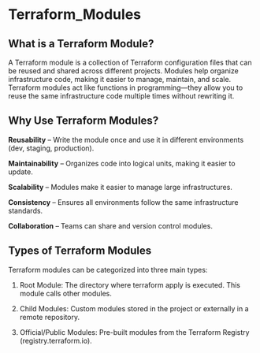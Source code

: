# Terraform_Modules

## What is a Terraform Module?
A Terraform module is a collection of Terraform configuration files that can be reused and shared across different projects. Modules help organize infrastructure code, making it easier to manage, maintain, and scale.
Terraform modules act like functions in programming—they allow you to reuse the same infrastructure code multiple times without rewriting it.

## Why Use Terraform Modules?
**Reusability** – Write the module once and use it in different environments (dev, staging, production).

**Maintainability** – Organizes code into logical units, making it easier to update.

**Scalability** – Modules make it easier to manage large infrastructures.

**Consistency** – Ensures all environments follow the same infrastructure standards.

**Collaboration** – Teams can share and version control modules.

## Types of Terraform Modules
Terraform modules can be categorized into three main types:

1. Root Module: The directory where terraform apply is executed. This module calls other modules.

2. Child Modules: Custom modules stored in the project or externally in a remote repository.

3. Official/Public Modules: Pre-built modules from the Terraform Registry (registry.terraform.io).

